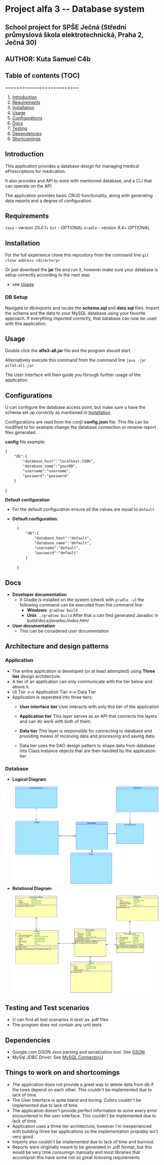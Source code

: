# Project alfa 3 -- Database system
## School project for SPŠE Ječná (Střední průmyslová škola elektrotechnická, Praha 2, Ječná 30)
## AUTHOR: Kuta Samuel C4b 

## Table of contents (TOC)
==========================
1. [Introduction](##introduction)
2. [Requirements](##requirements)
3. [Installation](##installation)
4. [Usage](##usage)
5. [Configurations](##configurations)
6. [Docs](##docs)
7. [Testing](##testing-and-test-scenarios)
8. [Dependencies](##dependencies)
9. [Shortcomings](##things-to-work-on-and-shortcomings)

## Introduction
This application provides a database design for managing medical ePrescriptions
for medication.

It also provides and API to work with mentioned database, and a CLI that can
operate on the API.

The application provides basic CRUD functionality, along with generating data
reports and a degree of configuration.

## Requirements
`Java` - version *20.0.1*+
`Git` - *OPTIONAL*
`Gradle` - version *9.4*+ *OPTIONAL*

## Installation
For the full experience clone this repository from the command line
`git clone address <directory>`

Or just download the **jar** file and run it, however make sure your database
is setup correctly according to the next step
- see [Usage](##Usage)

### DB Setup
Navigate to *db/exports* and locate the **schema.sql** and **data.sql** files.
Import the schema and the data to your MySQL database using your favorite approach.
If everything imported correctly, that database can now be used with this application.

## Usage
Double click the **alfa3-all.jar** file and the program should start.

Alternatively execute this command from the command line
`java -jar alfa3-all.jar`

The User Interface will then guide you through further usage of the application.

## Configurations
U can configure the database access point, but make sure u have the schema
set up correctly as mentioned in [Installation](##instalation)

Configurations are read from the *conf/* **config.json** file. 
This file can be modified to for example change the database connection or
rename report files generated.

**config** file example:


    {
        "db":{
            "database_host":"localhost:3306",
            "database_name":"yourDB",
            "username":"username",
            "password":"password"
        }

    }

**Default configuration**
- For the default configuration ensure all the values are equal to:`default`
- **Default configuration**:

        {
            "db":{
                "database_host":"default",
                "database_name":"default",
                "username":"default",
                "password":"default"
            }

        }
    


## Docs
- **Developer documentation** 
    - If Gradle is installed on the system (check with `gradle -v`)
    the following command can be executed from the command line: 
        - **Windows**: `gradlew build`
        - **Unix**: `./gradlew build`
    After that u can find generated Javadoc in *build/docs/javadoc/index.html*
- **User documentation**
    - This can be considered user documentation

## Architecture and design patterns
### Application
- The entire application is developed (or at least attempted) using **Three tier**
design architecture.
- A tier of an application can only communicate with the tier below and above it.
- UI Tier <--> Application Tier <--> Data Tier
- Application is seperated into three tiers:
    - **User interface tier**
    User interacts with only this tier of the application

    - **Application tier**
    This layer serves as an API that connects the layers and can do work with both of them.

    - **Data tier**
    This layer is responsible for connecting to database and providing means of receiving data and 
    processing and saving data.
    - Data tier uses the DAO design pattern to shape data from database into Class instance objects
    that are then handled by the application tier
### Database
- **Logical Diagram**
![Logical diagram](./db/Logical.png)
- **Relational Diagram**
![Relational diagram](./db/Relational_1.png)
    

## Testing and Test scenarios
- U can find all test scenarios in *test/* as .pdf files 
- The program does not contain any unit tests



## Dependencies
- Google.com GSON Json parsing and serialization tool. See [GSON](https://github.com/google/gson) 
- MySql JDBC Driver. See [MySQL Connector/J](https://mvnrepository.com/artifact/com.mysql/mysql-connector-j)

## Things to work on and shortcomings
- The application does not provide a great way to delete data from db if the 
rows depend on each other. This couldn't be implemented due to lack of time.
- The User Interface is quite bland and boring. Colors couldn't be implemented
due to lack of time.
- The application doesn't provide perfect information to solve every error 
encountered in the user interface. This couldn't be implemented due to lack of time.
- Application uses a three tier architecture, however I'm inexperienced with
building three tier applications so the implementation propably isn't very good.
- Imports also couldn't be implemented due to lack of time and burnout.
- Reports were originally meant to be generated in .pdf format, but this would
be very time consumign manually and most libraries that accomlpish this have 
some not so great licensing requirements

